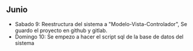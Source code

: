 ## Junio
- Sabado 9: Reestructura del sistema a "Modelo-Vista-Controlador", Se guardo el proyecto en github y gitlab.
- Domingo 10: Se empezo a hacer el script sql de la base de datos del sistema